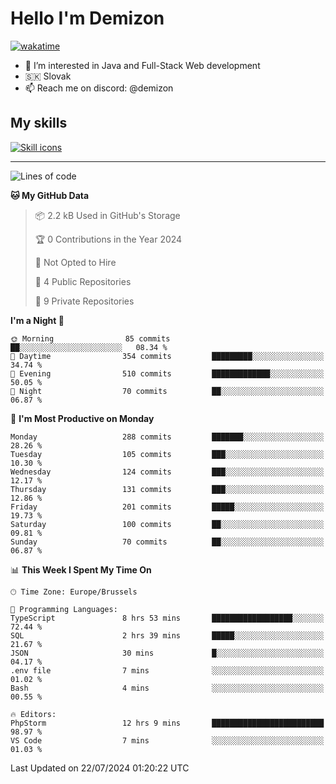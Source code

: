 # Hello I'm Demizon
[![wakatime](https://wakatime.com/badge/user/6ad1949f-d6d7-44f9-9eee-c35e54cc499b.svg)](https://wakatime.com/@6ad1949f-d6d7-44f9-9eee-c35e54cc499b)
- 👀 I’m interested in Java and Full-Stack Web development
- 🇸🇰 Slovak
- 📫 Reach me on discord: @demizon

## My skills
[![Skill icons](https://skillicons.dev/icons?i=java,js,ts,html,css,react,nextjs,tailwind,supabase,py,git,docker,linux,mysql,postgres,mongo&theme=dark)](https://github.com/Demizon3433)

---

<!--START_SECTION:waka-->
![Lines of code](https://img.shields.io/badge/From%20Hello%20World%20I%27ve%20Written-312.9%20thousand%20lines%20of%20code-blue)

**🐱 My GitHub Data** 

> 📦 2.2 kB Used in GitHub's Storage 
 > 
> 🏆 0 Contributions in the Year 2024
 > 
> 🚫 Not Opted to Hire
 > 
> 📜 4 Public Repositories 
 > 
> 🔑 9 Private Repositories 
 > 
**I'm a Night 🦉** 

```text
🌞 Morning                85 commits          ██░░░░░░░░░░░░░░░░░░░░░░░   08.34 % 
🌆 Daytime                354 commits         █████████░░░░░░░░░░░░░░░░   34.74 % 
🌃 Evening                510 commits         █████████████░░░░░░░░░░░░   50.05 % 
🌙 Night                  70 commits          ██░░░░░░░░░░░░░░░░░░░░░░░   06.87 % 
```
📅 **I'm Most Productive on Monday** 

```text
Monday                   288 commits         ███████░░░░░░░░░░░░░░░░░░   28.26 % 
Tuesday                  105 commits         ███░░░░░░░░░░░░░░░░░░░░░░   10.30 % 
Wednesday                124 commits         ███░░░░░░░░░░░░░░░░░░░░░░   12.17 % 
Thursday                 131 commits         ███░░░░░░░░░░░░░░░░░░░░░░   12.86 % 
Friday                   201 commits         █████░░░░░░░░░░░░░░░░░░░░   19.73 % 
Saturday                 100 commits         ██░░░░░░░░░░░░░░░░░░░░░░░   09.81 % 
Sunday                   70 commits          ██░░░░░░░░░░░░░░░░░░░░░░░   06.87 % 
```


📊 **This Week I Spent My Time On** 

```text
🕑︎ Time Zone: Europe/Brussels

💬 Programming Languages: 
TypeScript               8 hrs 53 mins       ██████████████████░░░░░░░   72.44 % 
SQL                      2 hrs 39 mins       █████░░░░░░░░░░░░░░░░░░░░   21.67 % 
JSON                     30 mins             █░░░░░░░░░░░░░░░░░░░░░░░░   04.17 % 
.env file                7 mins              ░░░░░░░░░░░░░░░░░░░░░░░░░   01.02 % 
Bash                     4 mins              ░░░░░░░░░░░░░░░░░░░░░░░░░   00.55 % 

🔥 Editors: 
PhpStorm                 12 hrs 9 mins       █████████████████████████   98.97 % 
VS Code                  7 mins              ░░░░░░░░░░░░░░░░░░░░░░░░░   01.03 % 
```


 Last Updated on 22/07/2024 01:20:22 UTC
<!--END_SECTION:waka-->
